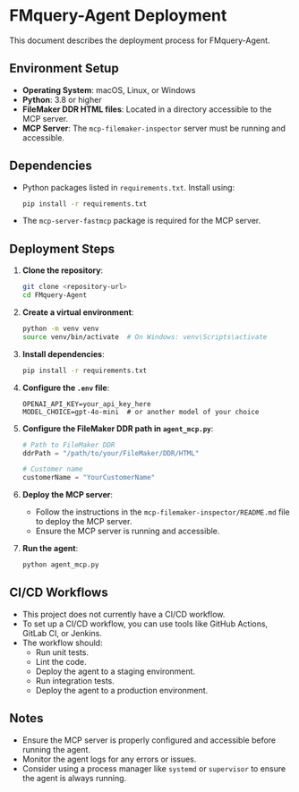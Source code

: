 # FMquery-Agent Deployment

This document describes the deployment process for FMquery-Agent.

## Environment Setup

-   **Operating System**: macOS, Linux, or Windows
-   **Python**: 3.8 or higher
-   **FileMaker DDR HTML files**: Located in a directory accessible to the MCP server.
-   **MCP Server**: The `mcp-filemaker-inspector` server must be running and accessible.

## Dependencies

-   Python packages listed in `requirements.txt`. Install using:

    ```bash
    pip install -r requirements.txt
    ```

-   The `mcp-server-fastmcp` package is required for the MCP server.

## Deployment Steps

1.  **Clone the repository**:

    ```bash
    git clone <repository-url>
    cd FMquery-Agent
    ```

2.  **Create a virtual environment**:

    ```bash
    python -m venv venv
    source venv/bin/activate  # On Windows: venv\Scripts\activate
    ```

3.  **Install dependencies**:

    ```bash
    pip install -r requirements.txt
    ```

4.  **Configure the `.env` file**:

    ```env
    OPENAI_API_KEY=your_api_key_here
    MODEL_CHOICE=gpt-4o-mini  # or another model of your choice
    ```

5.  **Configure the FileMaker DDR path in `agent_mcp.py`**:

    ```python
    # Path to FileMaker DDR
    ddrPath = "/path/to/your/FileMaker/DDR/HTML"

    # Customer name
    customerName = "YourCustomerName"
    ```

6.  **Deploy the MCP server**:

    -   Follow the instructions in the `mcp-filemaker-inspector/README.md` file to deploy the MCP server.
    -   Ensure the MCP server is running and accessible.

7.  **Run the agent**:

    ```bash
    python agent_mcp.py
    ```

## CI/CD Workflows

-   This project does not currently have a CI/CD workflow.
-   To set up a CI/CD workflow, you can use tools like GitHub Actions, GitLab CI, or Jenkins.
-   The workflow should:
    -   Run unit tests.
    -   Lint the code.
    -   Deploy the agent to a staging environment.
    -   Run integration tests.
    -   Deploy the agent to a production environment.

## Notes

-   Ensure the MCP server is properly configured and accessible before running the agent.
-   Monitor the agent logs for any errors or issues.
-   Consider using a process manager like `systemd` or `supervisor` to ensure the agent is always running.